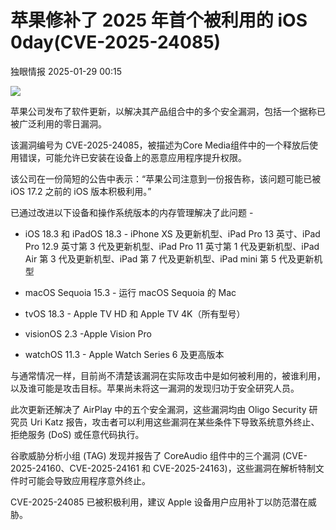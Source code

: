 #  苹果修补了 2025 年首个被利用的 iOS 0day(CVE-2025-24085)   
 独眼情报   2025-01-29 00:15  
  
![](https://mmbiz.qpic.cn/sz_mmbiz_png/KgxDGkACWnR9jjb2OBGbwLz79NahnnvHHkDqZZJ25h0t9QsUcrn7uxBnhjs5fK8eeoHgQZicgCdf1zhKLf4sLoQ/640?wx_fmt=png&from=appmsg "")  
  
苹果公司发布了软件更新，以解决其产品组合中的多个安全漏洞，包括一个据称已被广泛利用的零日漏洞。  
  
该漏洞编号为 CVE-2025-24085，被描述为Core Media组件中的一个释放后使用错误，可能允许已安装在设备上的恶意应用程序提升权限。  
  
该公司在一份简短的公告中表示：“苹果公司注意到一份报告称，该问题可能已被 iOS 17.2 之前的 iOS 版本积极利用。”  
  
已通过改进以下设备和操作系统版本的内存管理解决了此问题 -  
- iOS 18.3 和 iPadOS 18.3 - iPhone XS 及更新机型、iPad Pro 13 英寸、iPad Pro 12.9 英寸第 3 代及更新机型、iPad Pro 11 英寸第 1 代及更新机型、iPad Air 第 3 代及更新机型、iPad 第 7 代及更新机型、iPad mini 第 5 代及更新机型  
  
- macOS Sequoia 15.3 - 运行 macOS Sequoia 的 Mac  
  
- tvOS 18.3 - Apple TV HD 和 Apple TV 4K（所有型号）  
  
- visionOS 2.3 -Apple Vision Pro  
  
- watchOS 11.3 - Apple Watch Series 6 及更高版本  
  
与通常情况一样，目前尚不清楚该漏洞在实际攻击中是如何被利用的，被谁利用，以及谁可能是攻击目标。苹果尚未将这一漏洞的发现归功于安全研究人员。  
  
此次更新还解决了 AirPlay 中的五个安全漏洞，这些漏洞均由 Oligo Security 研究员 Uri Katz 报告，攻击者可以利用这些漏洞在某些条件下导致系统意外终止、拒绝服务 (DoS) 或任意代码执行。  
  
谷歌威胁分析小组 (TAG) 发现并报告了 CoreAudio 组件中的三个漏洞 (CVE-2025-24160、CVE-2025-24161 和 CVE-2025-24163)，这些漏洞在解析特制文件时可能会导致应用程序意外终止。  
  
CVE-2025-24085 已被积极利用，建议 Apple 设备用户应用补丁以防范潜在威胁。  
  
  
